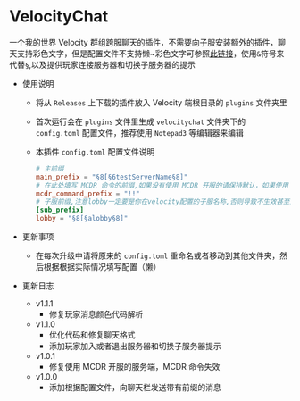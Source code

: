 # VelocityChat

一个我的世界 Velocity 群组跨服聊天的插件，不需要向子服安装额外的插件，聊天支持彩色文字，但是配置文件不支持懒~彩色文字可参照[此链接](https://wiki.biligame.com/mc/%E6%A0%BC%E5%BC%8F%E5%8C%96%E4%BB%A3%E7%A0%81)，使用`&`符号来代替`§`,以及提供玩家连接服务器和切换子服务器的提示

- 使用说明

  - 将从 `Releases` 上下载的插件放入 Velocity 端根目录的 `plugins` 文件夹里

  - 首次运行会在 `plugins` 文件里生成 `velocitychat` 文件夹下的 `config.toml` 配置文件，推荐使用 `Notepad3` 等编辑器来编辑

  - 本插件 `config.toml` 配置文件说明

    ```toml
    # 主前缀
    main_prefix = "§8[§6testServerName§8]"
    # 在此处填写 MCDR 命令的前缀,如果没有使用 MCDR 开服的请保持默认，如果使用 MCDR 开服请根据实际情况填写
    mcdr_command_prefix = "!!"
    # 子服前缀,注意lobby一定要是你在velocity配置的子服名称,否则导致不生效甚至消息发不出去
    [sub_prefix]
    lobby = "§8[§alobby§8]"
    ```

- 更新事项

  - 在每次升级中请将原来的 `config.toml` 重命名或者移动到其他文件夹，然后根据根据实际情况填写配置（懒）
  
- 更新日志

  - v1.1.1
    - 修复玩家消息颜色代码解析
  - v1.1.0
    - 优化代码和修复聊天格式
    - 添加玩家加入或者退出服务器和切换子服务器提示
  - v1.0.1
    - 修复使用 MCDR 开服的服务端，MCDR 命令失效
  - v1.0.0
    - 添加根据配置文件，向聊天栏发送带有前缀的消息
